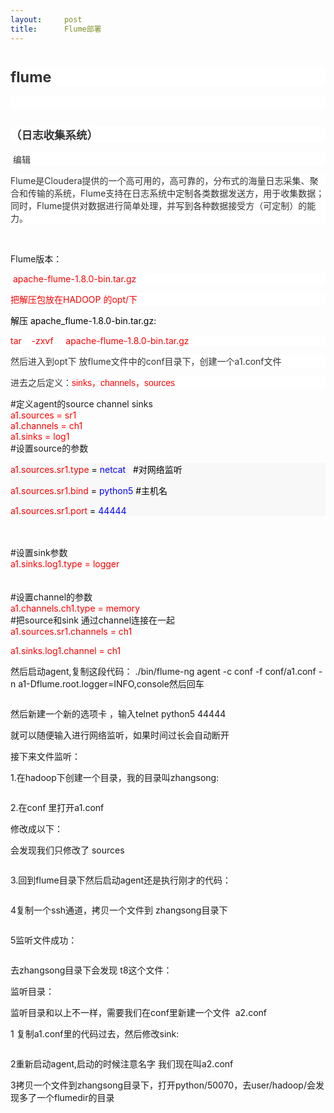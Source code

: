 ```yaml
---
layout:     post
title:      Flume部署
---
```

<div id="article_content" class="article_content clearfix csdn-tracking-statistics" data-pid="blog" data-mod="popu_307" data-dsm="post">
								            <link rel="stylesheet" href="https://csdnimg.cn/release/phoenix/template/css/ck_htmledit_views-f76675cdea.css">
						<div class="htmledit_views" id="content_views">
                <p></p><h1 style="background:#FFFFFF;"><sub><span style="color:#333333;">flume</span></sub></h1><p style="background:#FFFFFF;"><span style="color:#333333;"> </span></p><h2 style="background:#FFFFFF;"><a></a><sub><span style="color:#333333;">（日志收集系统）</span></sub></h2><p style="background:#FFFFFF;"><span style="color:#333333;"> </span><span style="color:#333333;">编辑</span></p><p style="background:#FFFFFF;"><span style="color:#333333;">Flume</span><span style="color:#333333;">是</span><span style="color:#333333;">Cloudera</span><span style="color:#333333;">提供的一个高可用的，高可靠的，分布式的海量日志采集、聚合和传输的系统，</span><span style="color:#333333;">Flume</span><span style="color:#333333;">支持在日志系统中定制各类数据发送方，用于收集数据；同时，</span><span style="color:#333333;">Flume</span><span style="color:#333333;">提供对数据进行简单处理，并写到各种数据接受方（可定制）的能力。</span></p><br><p>Flume版本：</p><p style="background:#FFFFFF;"><span style="color:#ff0000;"> apache-flume-1.8.0-bin.tar.gz</span></p><p style="background:#FFFFFF;"><span style="color:#ff0000;">把解压包放在HADOOP 的opt/下</span></p><p><span style="color:#000000;">解压 apache_flume-1.8.0-bin.tar.gz:</span></p><p></p><p style="background:#FFFFFF;"><span style="color:#ff0000;">tar    -zxvf     apache-flume-1.8.0-bin.tar.gz</span></p><p style="background:#FFFFFF;"><span style="color:#333333;">然后进入到opt下 放flume文件中的conf目录下，创建一个a1.conf文件</span></p><p style="background:#FFFFFF;"><span style="color:#333333;">进去之后定义：</span><span style="color:#ff0000;"><span lang="en-us" style="font-family:'微软雅黑', sans-serif;" xml:lang="en-us">sinks</span><span style="font-family:'微软雅黑', sans-serif;">，</span><span lang="en-us" style="font-family:'微软雅黑', sans-serif;" xml:lang="en-us">channels</span><span style="font-family:'微软雅黑', sans-serif;">，</span><span lang="en-us" style="font-family:'微软雅黑', sans-serif;" xml:lang="en-us">sources</span></span></p>#定义agent的source channel sinks<br><span style="color:#ff0000;">a1.sources = sr1<br>a1.channels = ch1<br>a1.sinks = log1</span><br>#设置source的参数<br><div style="background:#F8F8F8;"><p align="left"><span style="color:#FF0000;">a1.sources.sr1.type</span><span style="color:#000000;"> = </span><span style="color:#0000FF;">netcat</span><span style="color:#000000;">   #</span><span style="color:#000000;">对网络监听</span><span style="color:#000000;">  </span></p><p align="left"><span style="color:#FF0000;">a1.sources.sr1.bind</span><span style="color:#000000;"> = </span><span style="color:#0000ff;">python5 </span><span style="color:#000000;">#</span><span style="color:#000000;">主机名</span><span style="color:#000000;">  </span></p><p align="left"><span style="color:#FF0000;">a1.sources.sr1.port</span><span style="color:#000000;"> = </span><span style="color:#0000FF;">44444</span><span style="color:#000000;">  </span></p></div><br><br>#设置sink参数<br><span style="color:#ff0000;">a1.sinks.log1.type = logger</span><br><br><br>#设置channel的参数<br><span style="color:#ff0000;">a1.channels.ch1.type = memory</span><br>#把source和sink 通过channel连接在一起<br><span style="color:#ff0000;">a1.sources.sr1.channels = ch1<br></span><p><span style="color:#ff0000;">a1.sinks.log1.channel = ch1</span></p><p>然后启动agent,复制这段代码： ./bin/flume-ng agent -c conf -f conf/a1.conf -n a1-Dflume.root.logger=INFO,console然后回车</p><p><img src="https://img-blog.csdn.net/20180527144353474?watermark/2/text/aHR0cHM6Ly9ibG9nLmNzZG4ubmV0L2x0MDMxOGFh/font/5a6L5L2T/fontsize/400/fill/I0JBQkFCMA==/dissolve/70" alt=""><br></p><p>然后新建一个新的选项卡 ，输入telnet python5 44444</p><p>就可以随便输入进行网络监听，如果时间过长会自动断开</p><p>接下来文件监听：</p><p>1.在hadoop下创建一个目录，我的目录叫zhangsong:</p><p><img src="https://img-blog.csdn.net/20180527145244463?watermark/2/text/aHR0cHM6Ly9ibG9nLmNzZG4ubmV0L2x0MDMxOGFh/font/5a6L5L2T/fontsize/400/fill/I0JBQkFCMA==/dissolve/70" alt=""><br></p><p>2.在conf 里打开a1.conf</p><p>修改成以下：</p><p>会发现我们只修改了 sources</p><p><img src="https://img-blog.csdn.net/20180527145011651?watermark/2/text/aHR0cHM6Ly9ibG9nLmNzZG4ubmV0L2x0MDMxOGFh/font/5a6L5L2T/fontsize/400/fill/I0JBQkFCMA==/dissolve/70" alt=""><br></p><p>3.回到flume目录下然后启动agent还是执行刚才的代码：</p><p><img src="https://img-blog.csdn.net/20180527150207868?watermark/2/text/aHR0cHM6Ly9ibG9nLmNzZG4ubmV0L2x0MDMxOGFh/font/5a6L5L2T/fontsize/400/fill/I0JBQkFCMA==/dissolve/70" alt=""><br></p><p>4复制一个ssh通道，拷贝一个文件到 zhangsong目录下</p><p><img src="https://img-blog.csdn.net/2018052715013960?watermark/2/text/aHR0cHM6Ly9ibG9nLmNzZG4ubmV0L2x0MDMxOGFh/font/5a6L5L2T/fontsize/400/fill/I0JBQkFCMA==/dissolve/70" alt=""><br></p><p>5监听文件成功：</p><p><img src="https://img-blog.csdn.net/20180527150332301?watermark/2/text/aHR0cHM6Ly9ibG9nLmNzZG4ubmV0L2x0MDMxOGFh/font/5a6L5L2T/fontsize/400/fill/I0JBQkFCMA==/dissolve/70" alt=""><br></p><p>去zhangsong目录下会发现 t8这个文件：</p><p>监听目录：</p><p>监听目录和以上不一样，需要我们在conf里新建一个文件  a2.conf</p><p>1 复制a1.conf里的代码过去，然后修改sink:</p><p><img src="https://img-blog.csdn.net/20180527150617700?watermark/2/text/aHR0cHM6Ly9ibG9nLmNzZG4ubmV0L2x0MDMxOGFh/font/5a6L5L2T/fontsize/400/fill/I0JBQkFCMA==/dissolve/70" alt=""><br></p><p>2重新启动agent,启动的时候注意名字 我们现在叫a2.conf</p><p>3拷贝一个文件到zhangsong目录下，打开python/50070，去user/hadoop/会发现多了一个flumedir的目录</p><p><br></p>            </div>
                </div>